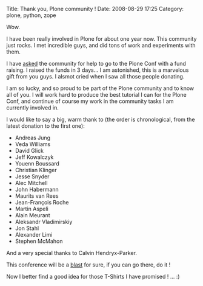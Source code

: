Title: Thank you, Plone community !
Date: 2008-08-29 17:25
Category: plone, python, zope

Wow.   
  
I have been really involved in Plone for about one year now. This
community just rocks. I met incredible guys, and did tons of work and
experiments with them.   
  
I have [asked][] the community for help to go to the Plone Conf with a
fund raising. I raised the funds in 3 days... I am astonished, this is a
marvelous gift from you guys. I alsmot cried when I saw all those people
donating.   
  
I am so lucky, and so proud to be part of the Plone community and to
know all of you. I will work hard to produce the best tutorial I can for
the Plone Conf, and continue of course my work in the community tasks I
am currently involved in.   
  
I would like to say a big, warm thank to (the order is chronological,
from the latest donation to the first one):   
-   Andreas Jung
-   Veda Williams
-   David Glick
-   Jeff Kowalczyk
-   Youenn Boussard
-   Christian Klinger
-   Jesse Snyder
-   Alec Mitchell
-   John Habermann
-   Maurits van Rees
-   Jean-François Roche
-   Martin Aspeli
-   Alain Meurant
-   Aleksandr Vladimirskiy
-   Jon Stahl
-   Alexander Limi
-   Stephen McMahon

  
And a very special thanks to Calvin Hendryx-Parker.   
  
This conference will be a [blast][] for sure, if you can go there, do
it !   
  
Now I better find a good idea for those T-Shirts I have promised ! ...
:)

  [asked]: http://tarekziade.wordpress.com/2008/08/26/help-me-go-to-the-plone-conference/
  [blast]: http://plone.org/events/conferences/2008-washington-dc/agenda
